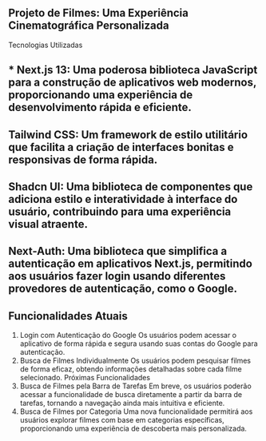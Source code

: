 ## Projeto de Filmes: Uma Experiência Cinematográfica Personalizada
Tecnologias Utilizadas
## * Next.js 13: Uma poderosa biblioteca JavaScript para a construção de aplicativos web modernos, proporcionando uma experiência de desenvolvimento rápida e eficiente.

## Tailwind CSS: Um framework de estilo utilitário que facilita a criação de interfaces bonitas e responsivas de forma rápida.

## Shadcn UI: Uma biblioteca de componentes que adiciona estilo e interatividade à interface do usuário, contribuindo para uma experiência visual atraente.

## Next-Auth: Uma biblioteca que simplifica a autenticação em aplicativos Next.js, permitindo aos usuários fazer login usando diferentes provedores de autenticação, como o Google.

## Funcionalidades Atuais
1. Login com Autenticação do Google
Os usuários podem acessar o aplicativo de forma rápida e segura usando suas contas do Google para autenticação.
2. Busca de Filmes Individualmente
Os usuários podem pesquisar filmes de forma eficaz, obtendo informações detalhadas sobre cada filme selecionado.
Próximas Funcionalidades
1. Busca de Filmes pela Barra de Tarefas
Em breve, os usuários poderão acessar a funcionalidade de busca diretamente a partir da barra de tarefas, tornando a navegação ainda mais intuitiva e eficiente.
2. Busca de Filmes por Categoria
Uma nova funcionalidade permitirá aos usuários explorar filmes com base em categorias específicas, proporcionando uma experiência de descoberta mais personalizada.
